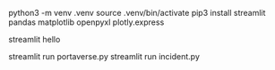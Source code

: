 python3 -m venv .venv
source .venv/bin/activate
pip3 install streamlit pandas matplotlib openpyxl plotly.express

<!-- run streamlit -->
streamlit hello

<!-- run code streamlit -->
<!-- streamlit run main.py -->
streamlit run portaverse.py
streamlit run incident.py